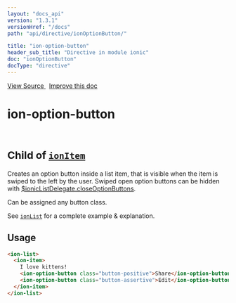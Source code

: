 ```yaml
---
layout: "docs_api"
version: "1.3.1"
versionHref: "/docs"
path: "api/directive/ionOptionButton/"

title: "ion-option-button"
header_sub_title: "Directive in module ionic"
doc: "ionOptionButton"
docType: "directive"
---
```


<div class="improve-docs">
<a href='http://github.com/driftyco/ionic/tree/master/js/angular/directive/itemOptionButton.js#L4'>
View Source
</a>
&nbsp;
<a href='http://github.com/driftyco/ionic/edit/master/js/angular/directive/itemOptionButton.js#L4'>
Improve this doc
</a>
</div>




<h1 class="api-title">

ion-option-button


<br />
<small>
Child of <a href="/docs/api/directive/ionItem/"><code>ionItem</code></a>
</small>


</h1>





Creates an option button inside a list item, that is visible when the item is swiped
to the left by the user.  Swiped open option buttons can be hidden with
<a href="/docs/api/service/$ionicListDelegate/#closeOptionButtons">$ionicListDelegate.closeOptionButtons</a>.

Can be assigned any button class.

See <a href="/docs/api/directive/ionList/"><code>ionList</code></a> for a complete example & explanation.









<h2 id="usage">Usage</h2>

```html
<ion-list>
  <ion-item>
    I love kittens!
    <ion-option-button class="button-positive">Share</ion-option-button>
    <ion-option-button class="button-assertive">Edit</ion-option-button>
  </ion-item>
</ion-list>
```









